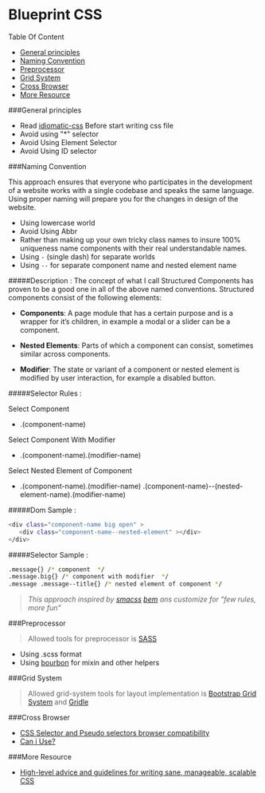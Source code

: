 # Blueprint CSS

Table Of Content 
* [General principles](#user-content-general-principles)
* [Naming Convention](#user-content-naming-convention)
* [Preprocessor](#user-content-preprocessor)
* [Grid System](#user-content-grid-system)
* [Cross Browser](#user-content-cross-browser)
* [More Resource](#user-content-more-resource)

###General principles
* Read [idiomatic-css](https://github.com/farakavco/idiomatic-css#whitespace) Before start writing css file
* Avoid using "*" selector
* Avoid Using Element Selector
* Avoid Using ID selector

###Naming Convention

This approach ensures that everyone who participates in the development of a website works with a single codebase and speaks the same language. Using proper naming will prepare you for the changes in design of the website.
 
 * Using lowercase world
 * Avoid Using Abbr
 * Rather than making up your own tricky class names to insure 100% uniqueness name components with their real understandable names.
 * Using `-` (single dash) for separate worlds
 * Using `--` for separate component name and nested element name

#####Description : 
 The concept of what I call Structured Components has proven to be a good one in all of the above named conventions. Structured components consist of the following elements:

  * **Components**: A page module that has a certain purpose and is a wrapper for it’s children, in example a modal or a slider can be a component.
  
  * **Nested Elements**: Parts of which a component can consist, sometimes similar across components.
  
  * **Modifier**: The state or variant of a component or nested element is modified by user interaction, for example a disabled button.
 
#####Selector Rules :

Select Component
- .(component-name)

Select Component With Modifier
- .(component-name).(modifier-name)

Select Nested Element of Component
- .(component-name).(modifier-name) .(component-name)--(nested-element-name).(modifier-name)

#####Dom Sample :

```sh
<div class="component-name big open" >
   <div class="component-name--nested-element" ></div>
</div>
```
#####Selector Sample :
```sh
.message{} /* component  */
.message.big{} /* component with modifier  */
.message .message--title{} /* nested element of component */
```

> *This approach inspired by [smacss](https://smacss.com/) [bem](https://en.bem.info/method/) ans customize for "few rules, more fun"*

###Preprocessor
 
> Allowed tools for preprocessor is [SASS](http://sass-lang.com/)

* Using .scss format
* Using [bourbon](http://bourbon.io/) for mixin and other helpers
 
###Grid System
> Allowed grid-system tools for layout implementation is [Bootstrap Grid System](https://github.com/zirafa/bootstrap-grid-only) and [Gridle](http://gridle.org/)


###Cross Browser

* [CSS Selector and Pseudo selectors browser compatibility](https://kimblim.dk/css-tests/selectors/)
* [Can i Use?](http://caniuse.com/)
  
###More Resource

* [High-level advice and guidelines for writing sane, manageable, scalable CSS](http://cssguidelin.es/)
